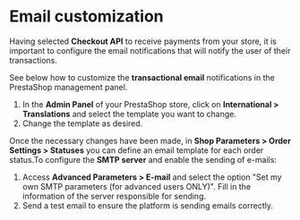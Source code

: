 # Email customization

Having selected **Checkout API** to receive payments from your store, it is important to configure the email notifications that will notify the user of their transactions. 

See below how to customize the **transactional email** notifications in the PrestaShop management panel.

1. In the **Admin Panel** of your PrestaShop store, click on **International > Translations** and select the template you want to change.
2. Change the template as desired.

Once the necessary changes have been made, in **Shop Parameters > Order Settings > Statuses** you can define an email template for each order status.To configure the **SMTP server** and enable the sending of e-mails:

1. Access **Advanced Parameters > E-mail** and select the option "Set my own SMTP parameters (for advanced users ONLY)". Fill in the information of the server responsible for sending.
2. Send a test email to ensure the platform is sending emails correctly.